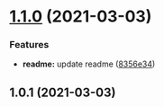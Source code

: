 # [1.1.0](https://github.com/x-shadow-x/test-commit/compare/v1.0.1...v1.1.0) (2021-03-03)


### Features

* **readme:** update readme ([8356e34](https://github.com/x-shadow-x/test-commit/commit/8356e340e1b48b5200a54e9004825a8a3a2aff86))



## 1.0.1 (2021-03-03)



